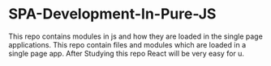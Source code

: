 # SPA-Development-In-Pure-JS
This repo contains modules in js and how they are loaded in the single page applications. This repo contain files and modules which are loaded in a single page app. After Studying this repo React will be very easy for u.
